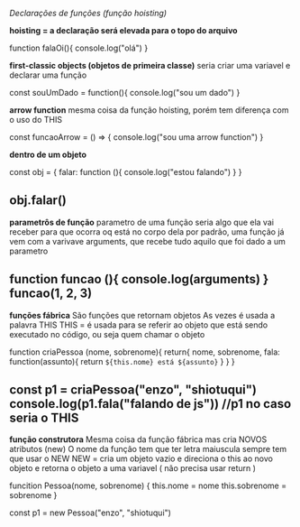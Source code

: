 *Declarações de funções (função hoisting)*

**hoisting = a declaração será elevada para o topo do arquivo**

function falaOi(){
    console.log("olá")
}

**first-classic objects (objetos de primeira classe)**
seria criar uma variavel e declarar uma função

const souUmDado = function(){
    console.log("sou um dado")
}

**arrow function**
mesma coisa da função hoisting, porém tem diferença com o uso do THIS

const funcaoArrow = () => {
    console.log("sou uma arrow function")
}


**dentro de um objeto**

const obj = {
    falar: function (){
        console.log("estou falando")
    }
}

obj.falar()
-------------------------------------------------------------------------------------------------
**parametrôs de função**
parametro de uma função seria algo que ela vai receber para que ocorra oq está no corpo dela 
por padrão, uma função já vem com a varivave arguments, que recebe tudo aquilo que foi dado a um parametro

function funcao (){
    console.log(arguments)
}
funcao(1, 2, 3)
------------------------------------------------------------------------------------------------------------
**funções fábrica**
São funções que retornam objetos
As vezes é usada a palavra THIS
THIS = é usada para se referir ao objeto que está sendo executado no código, ou seja quem chamar o objeto 

function criaPessoa (nome, sobrenome){
    return{
        nome,
        sobrenome,
        fala: function(assunto){
            return `${this.nome} está ${assunto}`
        }
    }
}

const p1 = criaPessoa("enzo", "shiotuqui") 
console.log(p1.fala("falando de js")) //p1 no caso seria o THIS
---------------------------------------------------------------------------------------------------------------------
**função construtora**
Mesma coisa da função fábrica mas cria NOVOS atributos (new)
O nome da função tem que ter letra maiuscula
sempre tem que usar o NEW
NEW = cria um objeto vazio e direciona o this ao novo objeto e retorna o objeto a uma variavel ( não precisa usar return )

funcition Pessoa(nome, sobrenome) {
    this.nome = nome
    this.sobrenome = sobrenome
}

const p1 = new Pessoa("enzo", "shiotuqui")